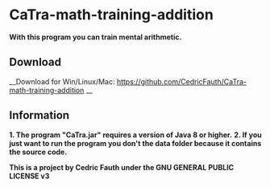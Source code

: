 # CaTra-math-training-addition

__With this program you can train mental arithmetic.__

## Download

__Download for Win/Linux/Mac: https://github.com/CedricFauth/CaTra-math-training-addition __

## Information

__1. The program "CaTra.jar" requires a version of Java 8 or higher.__
__2. If you just want to run the program you don't the data folder because it contains the source code.__

__This is a project by Cedric Fauth under the GNU GENERAL PUBLIC LICENSE v3__
